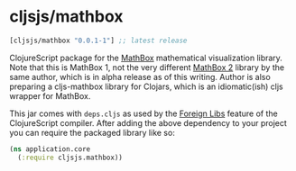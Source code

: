 # cljsjs/mathbox

[](dependency)
```clojure
[cljsjs/mathbox "0.0.1-1"] ;; latest release
```
[](/dependency)

ClojureScript package for the [MathBox][mathbox] mathematical visualization library. Note that this is MathBox 1, not the very different [MathBox 2][mathbox2] library by the same author, which is in alpha release as of this writing. Author is also preparing a cljs-mathbox library for Clojars, which is an idiomatic(ish) cljs wrapper for MathBox.

This jar comes with `deps.cljs` as used by the [Foreign Libs][flibs] feature
of the ClojureScript compiler. After adding the above dependency to your project
you can require the packaged library like so:

```clojure
(ns application.core
  (:require cljsjs.mathbox))
```

[mathbox]: https://github.com/unconed/MathBox.js/tree/legacy
[mathbox2]: https://gitgud.io/unconed/mathbox
[flibs]: https://github.com/clojure/clojurescript/wiki/Packaging-Foreign-Dependencies
